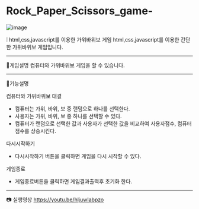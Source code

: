 # Rock_Paper_Scissors_game-
![image](https://github.com/choimyeongsu/Rock_Paper_Scissors_game-/assets/99162434/d9e45d2a-5c5a-4e82-8cbf-6403ae9fd9c5)


❕ html,css,javascript를 이용한 가위바위보 게임
html,css,javascript를 이용한 간단한 가위바위보 게임입니다.

----

🔔게임설명
컴퓨터와 가위바위보 게임을 할 수 있습니다.

----

🤔기능설명

컴퓨터와 가위바위보 대결
- 컴퓨터는 가위, 바위, 보 중 랜덤으로 하나를 선택한다.
- 사용자는 가위, 바위, 보 중 하나를 선택할 수 있다.
- 컴퓨터가 랜덤으로 선택한 값과 사용자가 선택한 값을 비교하여 사용자점수, 컴퓨터점수를 상승시킨다.

다시시작하기
- 다시시작하기 버튼을 클릭하면 게임을 다시 시작할 수 있다.

게임종료
- 게임종료버튼을 클릭하면 게임결과출력후 초기화 한다.

----
📷 실행영상
https://youtu.be/hljuwIabpzo

